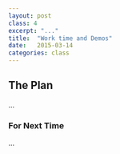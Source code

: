 ```yaml
---
layout: post
class: 4
excerpt: "..."
title:  "Work time and Demos"
date:   2015-03-14
categories: class
---
```


## The Plan

...

### For Next Time

...